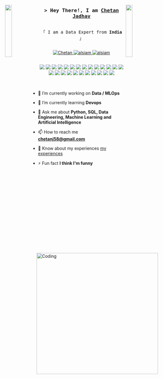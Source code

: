 <img align="left" src="https://user-images.githubusercontent.com/65187002/144930161-2f783401-8d27-4fdf-a2f7-cc0ba32f1f1f.gif" width="21%" style="display:inline;"><img align="right" src="https://user-images.githubusercontent.com/65187002/144930161-2f783401-8d27-4fdf-a2f7-cc0ba32f1f1f.gif" width="21%" style="display:inline;">
<h3 align="center">
        <samp>&gt; Hey There!, I am
                <b><a target="_blank" href="https://alsiam.com">Chetan Jadhav</a></b>
        </samp>
</h3>


<p align="center"> 
  <samp>
    <br>
    「 I am a Data Expert from <b>India</b> 」
    <br>
    <br>
  </samp>
</p>

<p align="center">
 <a href="https://dataexpertchetan.com" target="blank">
  <img src="https://img.shields.io/badge/Website-000?style=for-the-badge&logo=medium&logoColor=white" alt="Chetan" />
 </a>
 <a href="https://linkedin.com/in/jadhav-chetan" target="_blank">
  <img src="https://img.shields.io/badge/LinkedIn-0077B5?style=for-the-badge&logo=linkedin&logoColor=white" alt="alsiam"/>
 </a>
 <a href="https://dev.to/chetan" target="_blank">
  <img src="https://img.shields.io/badge/dev.to-0A0A0A?style=for-the-badge&logo=dev.to&logoColor=white" alt="alsiam" />
 </a>
</p>
<br />

<div align="center">
<img src="https://img.shields.io/badge/Python-3776AB.svg?style=for-the-badge&logo=Python&logoColor=white">
<img src="https://img.shields.io/badge/PostgreSQL-4169E1.svg?style=for-the-badge&logo=PostgreSQL&logoColor=white">
<img src="https://img.shields.io/badge/Microsoft%20Azure-0078D4.svg?style=for-the-badge&logo=Microsoft-Azure&logoColor=white">
<img src="https://img.shields.io/badge/MLflow-0194E2.svg?style=for-the-badge&logo=MLflow&logoColor=white">
<img src="https://img.shields.io/badge/Azure%20Data%20Explorer-0078D4.svg?style=for-the-badge&logo=Azure-Data-Explorer&logoColor=white">
<img src="https://img.shields.io/badge/Azure%20DevOps-0078D7.svg?style=for-the-badge&logo=Azure-DevOps&logoColor=white">
<img src="https://img.shields.io/badge/Azure%20Pipelines-2560E0.svg?style=for-the-badge&logo=Azure-Pipelines&logoColor=white">
<img src="https://img.shields.io/badge/Azure%20Pipelines-2560E0.svg?style=for-the-badge&logo=Azure-Pipelines&logoColor=white">
<img src="https://img.shields.io/badge/Databricks-FF3621.svg?style=for-the-badge&logo=Databricks&logoColor=white">
<img src="https://img.shields.io/badge/GitHub-181717.svg?style=for-the-badge&logo=GitHub&logoColor=white">
<img src="https://img.shields.io/badge/pandas-150458.svg?style=for-the-badge&logo=pandas&logoColor=white">
<img src="https://img.shields.io/badge/NumPy-013243.svg?style=for-the-badge&logo=NumPy&logoColor=white">
<img src="https://img.shields.io/badge/Amazon%20AWS-232F3E.svg?style=for-the-badge&logo=Amazon-AWS&logoColor=white">
<img src="https://img.shields.io/badge/Django-092E20.svg?style=for-the-badge&logo=Django&logoColor=white">
<img src="https://img.shields.io/badge/FastAPI-009688.svg?style=for-the-badge&logo=FastAPI&logoColor=white">
<img src="https://img.shields.io/badge/.ENV-ECD53F.svg?style=for-the-badge&logo=dotenv&logoColor=black">
<img src="https://img.shields.io/badge/Framework-000000.svg?style=for-the-badge&logo=Framework&logoColor=white">
<img src="https://img.shields.io/badge/Stripe-008CDD.svg?style=for-the-badge&logo=Stripe&logoColor=white">
<img src="https://img.shields.io/badge/Docker-2496ED.svg?style=for-the-badge&logo=Docker&logoColor=white">
<img src="https://img.shields.io/badge/Kubernetes-326CE5.svg?style=for-the-badge&logo=Kubernetes&logoColor=white">
<img src="https://img.shields.io/badge/scikitlearn-F7931E.svg?style=for-the-badge&logo=scikit-learn&logoColor=white">
<img src="https://img.shields.io/badge/Apache%20Airflow-017CEE.svg?style=for-the-badge&logo=Apache-Airflow&logoColor=white">
<img src="https://img.shields.io/badge/Machine%20Learning-0F1E23?style=for-the-badge">
<img src="https://img.shields.io/badge/Artificial%20Intelligence-29C3F7?style=for-the-badge">
<img src="https://img.shields.io/badge/CI%20%5C%20CD-8A2BE2?style=for-the-badge">


</div>

<img align="right" alt="Coding" width="400" src="https://user-images.githubusercontent.com/74038190/229223263-cf2e4b07-2615-4f87-9c38-e37600f8381a.gif">
<br><br>

- 🔭 I’m currently working on **Data / MLOps**

- 🌱 I’m currently learning **Devops**

- 💬 Ask me about **Python, SQL, Data Engineering, Machine Learning and Artificial Intelligence**

- 📫 How to reach me **chetanj58@gmail.com**

- 📄 Know about my experiences [my experiences](https://dataexpertchetan.com)

- ⚡ Fun fact **I think I'm funny**

<br>
